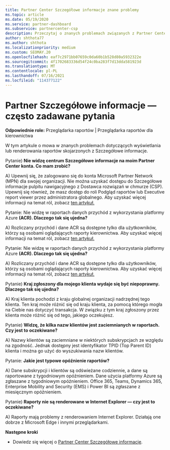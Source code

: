 ```yaml
---
title: Partner Center Szczegółowe informacje znane problemy
ms.topic: article
ms.date: 05/19/2020
ms.service: partner-dashboard
ms.subservice: partnercenter-csp
description: Przeczytaj o znanych problemach związanych z Partner Center Szczegółowe informacje (PCI). Informacje mogą obejmować znane problemy z renderowaniem lub ograniczenia raportowania.
author: shthota77
ms.author: shthota
ms.localizationpriority: medium
ms.custom: SEOMAY.20
ms.openlocfilehash: eaf7c2971bb07659c0da60b1b528d80a5932322e
ms.sourcegitcommit: 4f1702683336d54f24c0ba283f7d13dda581923d
ms.translationtype: MT
ms.contentlocale: pl-PL
ms.lasthandoff: 07/16/2021
ms.locfileid: "114377122"
---
```

# <a name="partner-insights--frequently-asked-questions"></a>Partner Szczegółowe informacje — często zadawane pytania

**Odpowiednie role:** Przeglądarka raportów | Przeglądarka raportów dla kierownictwa

W tym artykule o mowa w znanych problemach dotyczących wyświetlania lub renderowania raportów skojarzonych z Szczegółowe informacje.

Pytanie) **Nie widzę centrum Szczegółowe informacje na moim Partner Center konta. Co mam zrobić?**

A) Upewnij się, że zalogowano się do konta Microsoft Partner Network (MPN) dla swojej organizacji. Nie można uzyskać dostępu do Szczegółowe informacje pulpitu nawigacyjnego z Dostawca rozwiązań w chmurze (CSP). Upewnij się również, że masz dostęp do roli Podgląd raportów lub Executive report viewer przez administratora globalnego.  Aby uzyskać więcej informacji na temat ról, zobacz [ten artykuł.](./insights-roles.md)

Pytanie: Nie widzę w raportach danych przychód z wykorzystania platformy Azure **(ACR). Dlaczego tak się ujedna?**

A) Rozliczany przychód i dane ACR są dostępne tylko dla użytkowników, którzy są osobami oglądających raporty kierownictwa.  Aby uzyskać więcej informacji na temat ról, zobacz [ten artykuł.](./insights-roles.md)

Pytanie: Nie widzę w raportach danych przychód z wykorzystania platformy Azure **(ACR). Dlaczego tak się ujedna?**

A) Rozliczany przychód i dane ACR są dostępne tylko dla użytkowników, którzy są osobami oglądających raporty kierownictwa. Aby uzyskać więcej informacji na temat ról, zobacz [ten artykuł.](./insights-roles.md)

Pytanie) **Kraj zgłoszony dla mojego klienta wydaje się być niepoprawny. Dlaczego tak się ujedna?**

A) Kraj klienta pochodzi z kraju globalnej organizacji nadrzędnej tego klienta. Ten kraj może różnić się od kraju klienta, za pomocą którego mogła na Ciebie nas dotyczyć transakcja. W związku z tym kraj zgłoszony przez klienta może różnić się od tego, jakiego oczekujesz.

Pytanie) **Widzę, że kilka nazw klientów jest zaciemnianych w raportach. Czy jest to oczekiwane?**

A) Nazwy klientów są zaciemniane w niektórych subskrypcjach ze względu na zgodność. Jednak dostępny jest identyfikator TPID (Top Parent ID) klienta i można go użyć do wyszukiwania nazw klientów.

Pytanie: **Jakie jest typowe opóźnienie raportów?**

A) Dane subskrypcji i klientów są odświeżane codziennie, a dane są raportowane z tygodniowym opóźnieniem. Dane użycia platformy Azure są zgłaszane z tygodniowym opóźnieniem. Office 365, Teams, Dynamics 365, Enterprise Mobility and Security (EMS) i Power BI są zgłaszane z miesięcznym opóźnieniem.

Pytanie) **Raporty nie są renderowane w Internet Explorer — czy jest to oczekiwane?**

A) Raporty mają problemy z renderowaniem Internet Explorer. Działają one dobrze z Microsoft Edge i innymi przeglądarkami.

**Następne kroki**

- Dowiedz się więcej o [Partner Center Szczegółowe informacje](partner-center-insights.md).